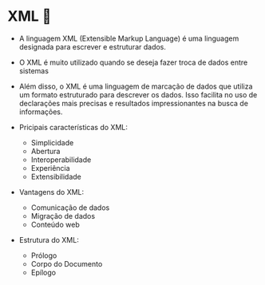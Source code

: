 # XML 📄
- A linguagem XML (Extensible Markup Language) é uma linguagem designada para escrever e estruturar dados.
- O XML é muito utilizado quando se deseja fazer troca de dados entre sistemas
- Além disso, o XML é uma linguagem de marcação de dados que utiliza um formato estruturado para descrever os dados. Isso facilita no uso de declarações mais precisas e resultados impressionantes na busca de informações.

- Pricipais características do XML:
  - Simplicidade
  - Abertura
  - Interoperabilidade
  - Experiência
  - Extensibilidade

- Vantagens do XML:
  - Comunicação de dados
  - Migração de dados
  - Conteúdo web

- Estrutura do XML:
  - Prólogo
  - Corpo do Documento
  - Epílogo
